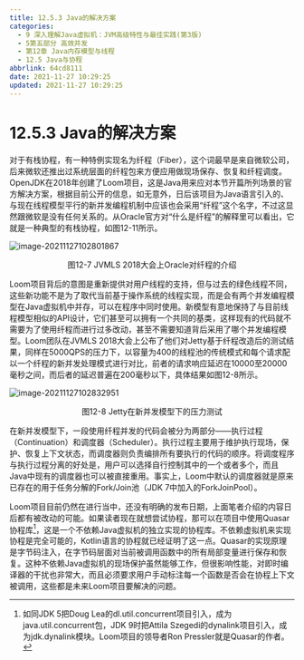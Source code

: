 ```yaml
---
title: 12.5.3 Java的解决方案
categories:
  - 9 深入理解Java虛拟机：JVM高级特性与最佳实践(第3版)
  - 5第五部分 高效并发
  - 第12章 Java内存模型与线程
  - 12.5 Java与协程
abbrlink: 64cd8111
date: 2021-11-27 10:29:25
updated: 2021-11-27 10:29:25
---
```

# 12.5.3 Java的解决方案
对于有栈协程，有一种特例实现名为纤程（Fiber），这个词最早是来自微软公司，后来微软还推出过系统层面的纤程包来方便应用做现场保存、恢复和纤程调度。OpenJDK在2018年创建了Loom项目，这是Java用来应对本节开篇所列场景的官方解决方案，根据目前公开的信息，如无意外，日后该项目为Java语言引入的、与现在线程模型平行的新并发编程机制中应该也会采用“纤程”这个名字，不过这显然跟微软是没有任何关系的。从Oracle官方对“什么是纤程”的解释里可以看出，它就是一种典型的有栈协程，如图12-11所示。

![image-20211127102801867](https://gitee.com/XiaoLan223/images/raw/master/Blog/Sum/20211127102802.png)

<center>图12-7 JVMLS 2018大会上Oracle对纤程的介绍</center>

Loom项目背后的意图是重新提供对用户线程的支持，但与过去的绿色线程不同，这些新功能不是为了取代当前基于操作系统的线程实现，而是会有两个并发编程模型在Java虚拟机中并存，可以在程序中同时使用。新模型有意地保持了与目前线程模型相似的API设计，它们甚至可以拥有一个共同的基类，这样现有的代码就不需要为了使用纤程而进行过多改动，甚至不需要知道背后采用了哪个并发编程模型。Loom团队在JVMLS 2018大会上公布了他们对Jetty基于纤程改造后的测试结果，同样在5000QPS的压力下，以容量为400的线程池的传统模式和每个请求配以一个纤程的新并发处理模式进行对比，前者的请求响应延迟在10000至20000毫秒之间，而后者的延迟普遍在200毫秒以下，具体结果如图12-8所示。

![image-20211127102832951](https://gitee.com/XiaoLan223/images/raw/master/Blog/Sum/20211127102833.png)

<center>图12-8 Jetty在新并发模型下的压力测试</center>

在新并发模型下，一段使用纤程并发的代码会被分为两部分——执行过程（Continuation）和调度器（Scheduler）。执行过程主要用于维护执行现场，保护、恢复上下文状态，而调度器则负责编排所有要执行的代码的顺序。将调度程序与执行过程分离的好处是，用户可以选择自行控制其中的一个或者多个，而且Java中现有的调度器也可以被直接重用。事实上，Loom中默认的调度器就是原来已存在的用于任务分解的Fork/Join池（JDK 7中加入的ForkJoinPool）。

Loom项目目前仍然在进行当中，还没有明确的发布日期，上面笔者介绍的内容日后都有被改动的可能。如果读者现在就想尝试协程，那可以在项目中使用Quasar协程库[^1]，这是一个不依赖Java虚拟机的独立实现的协程库。不依赖虚拟机来实现协程是完全可能的，Kotlin语言的协程就已经证明了这一点。Quasar的实现原理是字节码注入，在字节码层面对当前被调用函数中的所有局部变量进行保存和恢复。这种不依赖Java虚拟机的现场保护虽然能够工作，但很影响性能，对即时编译器的干扰也非常大，而且必须要求用户手动标注每一个函数是否会在协程上下文被调用，这些都是未来Loom项目要解决的问题。

[^1]: 如同JDK 5把Doug Lea的dl.util.concurrent项目引入，成为java.util.concurrent包，JDK 9时把Attila Szegedi的dynalink项目引入，成为jdk.dynalink模块。Loom项目的领导者Ron Pressler就是Quasar的作者。
